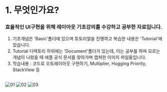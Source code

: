 
# 1. 무엇인가요?
### 효율적인 UI구현을 위해 레이아웃 기초강의를 수강하고 공부한 자료입니다.
1. 기초개념은 'Basic'폴더에 있으며 튜토리얼을 진행하고 복습한 내용은 'Tutorial'에 있습니다.
2. Tutorial 디렉토리 하위에는 'Document'폴더가 있는데, 이는 공부를 하며 모르는 개념이 나왔을 때 애플 공식 문서를 찾아가며 캡쳐한 이미지 파일들입니다.
3. 학습내용 : 코드로 오토레이아웃 구현하기, Multiplier, Hugging Priority, StackView 등

##


![01](https://user-images.githubusercontent.com/47823405/53137194-1fcf0080-35c5-11e9-988c-a1f3367adfb9.gif) ![02](https://user-images.githubusercontent.com/47823405/53137207-2eb5b300-35c5-11e9-9fc0-7708fc7ac8db.gif) ![03](https://user-images.githubusercontent.com/47823405/53137217-3b3a0b80-35c5-11e9-8b9f-29833de2ff04.gif)

	
